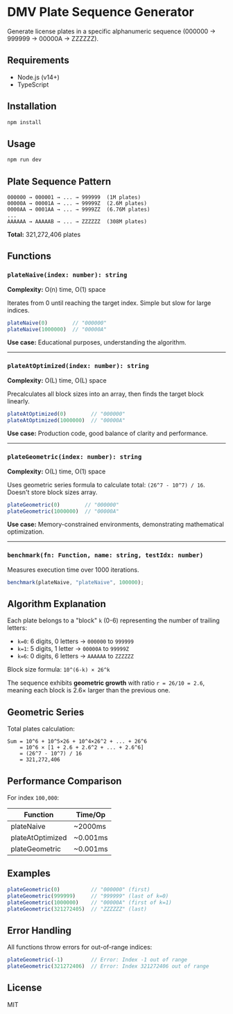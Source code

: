 # DMV Plate Sequence Generator

Generate license plates in a specific alphanumeric sequence (000000 → 999999 → 00000A → ZZZZZZ).

## Requirements

- Node.js (v14+)
- TypeScript

## Installation

```bash
npm install
```

## Usage

```bash
npm run dev
```

## Plate Sequence Pattern

```
000000 → 000001 → ... → 999999  (1M plates)
00000A → 00001A → ... → 99999Z  (2.6M plates)
0000AA → 0001AA → ... → 9999ZZ  (6.76M plates)
...
AAAAAA → AAAAAB → ... → ZZZZZZ  (308M plates)
```

**Total:** 321,272,406 plates

## Functions

### `plateNaive(index: number): string`

**Complexity:** O(n) time, O(1) space

Iterates from 0 until reaching the target index. Simple but slow for large indices.

```typescript
plateNaive(0)        // "000000"
plateNaive(1000000)  // "00000A"
```

**Use case:** Educational purposes, understanding the algorithm.

---

### `plateAtOptimized(index: number): string`

**Complexity:** O(L) time, O(L) space

Precalculates all block sizes into an array, then finds the target block linearly.

```typescript
plateAtOptimized(0)        // "000000"
plateAtOptimized(1000000)  // "00000A"
```

**Use case:** Production code, good balance of clarity and performance.

---

### `plateGeometric(index: number): string`

**Complexity:** O(L) time, O(1) space

Uses geometric series formula to calculate total: `(26^7 - 10^7) / 16`. Doesn't store block sizes array.

```typescript
plateGeometric(0)        // "000000"
plateGeometric(1000000)  // "00000A"
```

**Use case:** Memory-constrained environments, demonstrating mathematical optimization.

---

### `benchmark(fn: Function, name: string, testIdx: number)`

Measures execution time over 1000 iterations.

```typescript
benchmark(plateNaive, "plateNaive", 100000);
```

## Algorithm Explanation

Each plate belongs to a "block" `k` (0-6) representing the number of trailing letters:

- `k=0`: 6 digits, 0 letters → `000000` to `999999`
- `k=1`: 5 digits, 1 letter → `00000A` to `99999Z`
- `k=6`: 0 digits, 6 letters → `AAAAAA` to `ZZZZZZ`

Block size formula: `10^(6-k) × 26^k`

The sequence exhibits **geometric growth** with ratio `r = 26/10 = 2.6`, meaning each block is 2.6× larger than the previous one.

## Geometric Series

Total plates calculation:

```
Sum = 10^6 + 10^5×26 + 10^4×26^2 + ... + 26^6
    = 10^6 × [1 + 2.6 + 2.6^2 + ... + 2.6^6]
    = (26^7 - 10^7) / 16
    = 321,272,406
```

## Performance Comparison

For index `100,000`:

| Function           | Time/Op  |
|--------------------|----------|
| plateNaive         | ~2000ms  |
| plateAtOptimized   | ~0.001ms |
| plateGeometric     | ~0.001ms |

## Examples

```typescript
plateGeometric(0)          // "000000" (first)
plateGeometric(999999)     // "999999" (last of k=0)
plateGeometric(1000000)    // "00000A" (first of k=1)
plateGeometric(321272405)  // "ZZZZZZ" (last)
```

## Error Handling

All functions throw errors for out-of-range indices:

```typescript
plateGeometric(-1)         // Error: Index -1 out of range
plateGeometric(321272406)  // Error: Index 321272406 out of range
```

## License

MIT